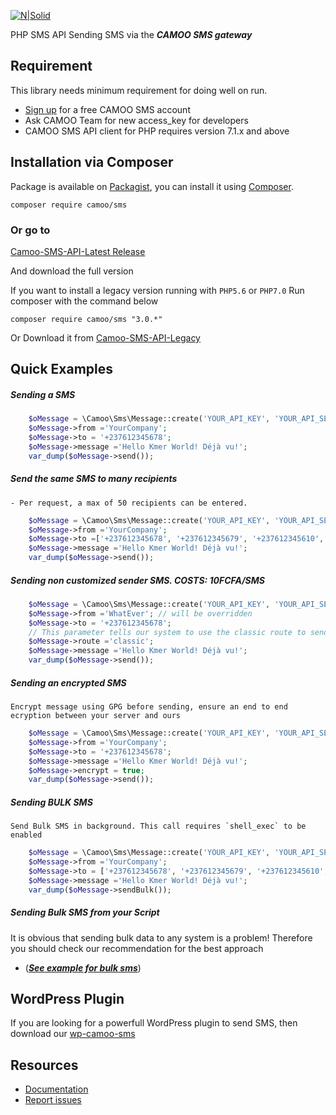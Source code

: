 [![N|Solid](https://www.camoo.hosting/img/logos/logoDomain.png)](https://www.camoo.cm/bulk-sms)

PHP SMS API Sending SMS via the **_CAMOO SMS gateway_**

Requirement
-----------

This library needs minimum requirement for doing well on run.

   - [Sign up](https://www.camoo.cm/join) for a free CAMOO SMS account
   - Ask CAMOO Team for new access_key for developers
   - CAMOO SMS API client for PHP requires version 7.1.x and above

## Installation via Composer

Package is available on [Packagist](https://packagist.org/packages/camoo/sms),
you can install it using [Composer](http://getcomposer.org).

```shell
composer require camoo/sms
```
### Or go to

   [Camoo-SMS-API-Latest Release](https://github.com/camoo/sms/releases/tag/v3.1.2)

And download the full version

If you want to install a legacy version running with `PHP5.6` or `PHP7.0`
Run composer with the command below
```shell
composer require camoo/sms "3.0.*"
```
Or Download it from [Camoo-SMS-API-Legacy](https://github.com/camoo/sms/releases/tag/v3.0.6)

Quick Examples
--------------

##### Sending a SMS
```php
	$oMessage = \Camoo\Sms\Message::create('YOUR_API_KEY', 'YOUR_API_SECRET');
	$oMessage->from ='YourCompany';
	$oMessage->to = '+237612345678';
	$oMessage->message ='Hello Kmer World! Déjà vu!';
	var_dump($oMessage->send());
  ```
##### Send the same SMS to many recipients
            
	- Per request, a max of 50 recipients can be entered.
```php
	$oMessage = \Camoo\Sms\Message::create('YOUR_API_KEY', 'YOUR_API_SECRET');
	$oMessage->from ='YourCompany';
	$oMessage->to =['+237612345678', '+237612345679', '+237612345610', '+33689764530'];
	$oMessage->message ='Hello Kmer World! Déjà vu!';
	var_dump($oMessage->send());
```

##### Sending non customized sender SMS. COSTS: 10FCFA/SMS
```php
    $oMessage = \Camoo\Sms\Message::create('YOUR_API_KEY', 'YOUR_API_SECRET');
    $oMessage->from ='WhatEver'; // will be overridden
    $oMessage->to = '+237612345678';
    // This parameter tells our system to use the classic route to send your message.
    $oMessage->route ='classic';
    $oMessage->message ='Hello Kmer World! Déjà vu!';
    var_dump($oMessage->send());
```

##### Sending an encrypted SMS
	Encrypt message using GPG before sending, ensure an end to end ecryption between your server and ours
```php
	$oMessage = \Camoo\Sms\Message::create('YOUR_API_KEY', 'YOUR_API_SECRET');
	$oMessage->from ='YourCompany';
	$oMessage->to = '+237612345678';
	$oMessage->message ='Hello Kmer World! Déjà vu!';
	$oMessage->encrypt = true;
	var_dump($oMessage->send());
  ```

##### Sending BULK SMS
	Send Bulk SMS in background. This call requires `shell_exec` to be enabled
```php
	$oMessage = \Camoo\Sms\Message::create('YOUR_API_KEY', 'YOUR_API_SECRET');
	$oMessage->from ='YourCompany';
	$oMessage->to = ['+237612345678', '+237612345679', '+237612345610', '+33689764530', '+4917612345671'];
	$oMessage->message ='Hello Kmer World! Déjà vu!';
	var_dump($oMessage->sendBulk());
  ```

##### Sending Bulk SMS from your Script
It is obvious that sending bulk data to any system is a problem! Therefore you should check our recommendation for the best approach
   - (_**[See example for bulk sms](https://github.com/camoo/sms/wiki/How-to-send-Bulk-SMS-from-your-script#send-sms-sequentially)**_)

WordPress Plugin
----------------
If you are looking for a powerfull WordPress plugin to send SMS, then download our [wp-camoo-sms](https://github.com/camoo/wp-camoo-sms)

Resources
---------

  * [Documentation](https://github.com/camoo/sms/wiki)
  * [Report issues](https://github.com/camoo/sms/issues)
